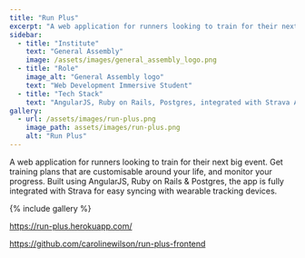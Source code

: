 ```yaml
---
title: "Run Plus"
excerpt: "A web application for runners looking to train for their next big event."
sidebar:
  - title: "Institute"
    text: "General Assembly"
    image: /assets/images/general_assembly_logo.png
  - title: "Role"
    image_alt: "General Assembly logo"
    text: "Web Development Immersive Student"
  - title: "Tech Stack"
    text: "AngularJS, Ruby on Rails, Postgres, integrated with Strava API"
gallery:
  - url: /assets/images/run-plus.png
    image_path: assets/images/run-plus.png
    alt: "Run Plus"
---
```



A web application for runners looking to train for their next big event. Get training plans that are customisable around your life, and monitor your progress. Built using AngularJS, Ruby on Rails & Postgres, the app is fully integrated with Strava for easy syncing with wearable tracking devices.

{% include gallery %}

https://run-plus.herokuapp.com/

https://github.com/carolinewilson/run-plus-frontend
